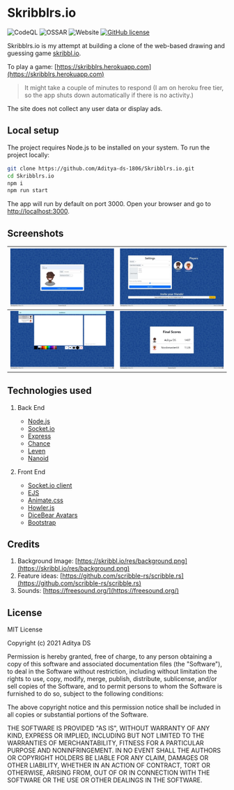 # Skribblrs.io

![CodeQL](https://github.com/Aditya-ds-1806/Skribblrs.io/workflows/CodeQL/badge.svg?branch=main)
![OSSAR](https://github.com/Aditya-ds-1806/Skribblrs.io/workflows/OSSAR/badge.svg?branch=main)
![Website](https://img.shields.io/website?url=https%3A%2F%2Fskribblrs.herokuapp.com)
[![GitHub license](https://img.shields.io/github/license/Aditya-ds-1806/Skribblrs.io)](https://github.com/Aditya-ds-1806/Skribblrs.io/blob/main/LICENSE)

Skribblrs.io is my attempt at building a clone of the web-based drawing and guessing game [skribbl.io](https://skribbl.io).

To play a game: [https://skribblrs.herokuapp.com](https://skribblrs.herokuapp.com)

> It might take a couple of minutes to respond (I am on heroku free tier, so the app shuts down automatically if there is no activity.)

The site does not collect any user data or display ads.

## Local setup

The project requires Node.js to be installed on your system. To run the project locally:

```bash
git clone https://github.com/Aditya-ds-1806/Skribblrs.io.git
cd Skribblrs.io
npm i
npm run start
```

The app will run by default on port 3000. Open your browser and go to [http://localhost:3000](http://localhost:3000).

## Screenshots

| ![Landing page][landing]  | ![Landing page][settings] |
|:-------------------------:|:-------------------------:|
|  ![Landing page][game]    |  ![Landing page][scores]  |

## Technologies used

1. Back End
    - [Node.js](https://github.com/nodejs/node)
    - [Socket.io](https://github.com/socketio/socket.io)
    - [Express](https://github.com/expressjs/express)
    - [Chance](https://github.com/chancejs/chancejs)
    - [Leven](https://github.com/sindresorhus/leven)
    - [Nanoid](https://github.com/ai/nanoid)

2. Front End
    - [Socket.io client](https://github.com/socketio/socket.io-client)
    - [EJS](https://github.com/mde/ejs)
    - [Animate.css](https://github.com/animate-css/animate.css)
    - [Howler.js](https://github.com/goldfire/howler.js)
    - [DiceBear Avatars](https://github.com/DiceBear/avatars)
    - [Bootstrap](https://github.com/twbs/bootstrap)

## Credits

1. Background Image: [https://skribbl.io/res/background.png](https://skribbl.io/res/background.png)
2. Feature ideas: [https://github.com/scribble-rs/scribble.rs](https://github.com/scribble-rs/scribble.rs)
3. Sounds: [https://freesound.org/](https://freesound.org/)

## License

MIT License

Copyright (c) 2021 Aditya DS

Permission is hereby granted, free of charge, to any person obtaining a copy
of this software and associated documentation files (the "Software"), to deal
in the Software without restriction, including without limitation the rights
to use, copy, modify, merge, publish, distribute, sublicense, and/or sell
copies of the Software, and to permit persons to whom the Software is
furnished to do so, subject to the following conditions:

The above copyright notice and this permission notice shall be included in all
copies or substantial portions of the Software.

THE SOFTWARE IS PROVIDED "AS IS", WITHOUT WARRANTY OF ANY KIND, EXPRESS OR
IMPLIED, INCLUDING BUT NOT LIMITED TO THE WARRANTIES OF MERCHANTABILITY,
FITNESS FOR A PARTICULAR PURPOSE AND NONINFRINGEMENT. IN NO EVENT SHALL THE
AUTHORS OR COPYRIGHT HOLDERS BE LIABLE FOR ANY CLAIM, DAMAGES OR OTHER
LIABILITY, WHETHER IN AN ACTION OF CONTRACT, TORT OR OTHERWISE, ARISING FROM,
OUT OF OR IN CONNECTION WITH THE SOFTWARE OR THE USE OR OTHER DEALINGS IN THE
SOFTWARE.

[landing]: ./public/images/screenshots/landing.jpeg
[settings]: ./public/images/screenshots/settings.jpeg
[game]: ./public/images/screenshots/game.png
[scores]: ./public/images/screenshots/scores.jpeg
